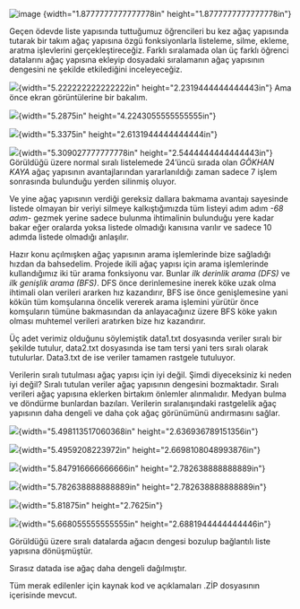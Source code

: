![image](https://user-images.githubusercontent.com/61211736/122619117-600cf380-d098-11eb-9f92-56d33a51fa5f.png)
{width="1.8777777777777778in"
height="1.8777777777777778in"}

Geçen ödevde liste yapısında tuttuğumuz öğrencileri bu kez ağaç
yapısında tutarak bir takım ağaç yapısına özgü fonksiyonlarla listeleme,
silme, ekleme, aratma işlevlerini gerçekleştireceğiz. Farklı sıralamada
olan üç farklı öğrenci datalarını ağaç yapısına ekleyip dosyadaki
sıralamanın ağaç yapısının dengesini ne şekilde etkilediğini
inceleyeceğiz.

![](media/image2.png){width="5.222222222222222in"
height="2.2319444444444443in"} Ama önce ekran görüntülerine bir bakalım.

![](media/image3.png){width="5.2875in" height="4.2243055555555555in"}

![](media/image4.png){width="5.3375in" height="2.6131944444444444in"}

![](media/image5.png){width="5.309027777777778in"
height="2.5444444444444443in"} Görüldüğü üzere normal sıralı listelemede
24’üncü sırada olan *GÖKHAN KAYA* ağaç yapısının avantajlarından
yararlanıldığı zaman sadece 7 işlem sonrasında bulunduğu yerden silinmiş
oluyor.

Ve yine ağaç yapısının verdiği gereksiz dallara bakmama avantajı
sayesinde listede olmayan bir veriyi silmeye kalkıştığımızda tüm listeyi
adım adım *-68 adım-* gezmek yerine sadece bulunma ihtimalinin bulunduğu
yere kadar bakar eğer oralarda yoksa listede olmadığı kanısına varılır
ve sadece 10 adımda listede olmadığı anlaşılır.

Hazır konu açılmışken ağaç yapısının arama işlemlerinde bize sağladığı
hızdan da bahsedelim. Projede ikili ağaç yapısı için arama işlemlerinde
kullandığımız iki tür arama fonksiyonu var. Bunlar *ilk derinlik arama
(DFS)* ve *ilk genişlik arama (BFS)*. DFS önce derinlemesine inerek köke
uzak olma ihtimali olan verileri ararken hız kazandırır, BFS ise önce
genişlemesine yani kökün tüm komşularına öncelik vererek arama işlemini
yürütür önce komşuların tümüne bakmasından da anlayacağınız üzere BFS
köke yakın olması muhtemel verileri aratırken bize hız kazandırır.

Üç adet verimiz olduğunu söylemiştik data1.txt dosyasında veriler sıralı
bir şekilde tutulur, data2.txt dosyasında ise tam tersi yani ters sıralı
olarak tutulurlar. Data3.txt de ise veriler tamamen rastgele tutuluyor.

Verilerin sıralı tutulması ağaç yapısı için iyi değil. Şimdi
diyeceksiniz ki neden iyi değil? Sıralı tutulan veriler ağaç yapısının
dengesini bozmaktadır. Sıralı verileri ağaç yapısına eklerken birtakım
önlemler alınmalıdır. Medyan bulma ve döndürme bunlardan bazıları.
Verilerin sıralanışındaki rastgelelik ağaç yapısının daha dengeli ve
daha çok ağaç görünümünü andırmasını sağlar.

![](media/image6.png){width="5.498113517060368in"
height="2.636936789151356in"}

![](media/image7.png){width="5.4959208223972in"
height="2.6698108048993876in"}

![](media/image8.png){width="5.847916666666666in"
height="2.782638888888889in"}

![](media/image9.png){width="5.782638888888889in"
height="2.782638888888889in"}

![](media/image10.png){width="5.81875in" height="2.7625in"}

![](media/image11.png){width="5.668055555555555in"
height="2.6881944444444446in"}

Görüldüğü üzere sıralı datalarda ağacın dengesi bozulup bağlantılı liste
yapısına dönüşmüştür.

Sırasız datada ise ağaç daha dengeli dağılmıştır.

Tüm merak edilenler için kaynak kod ve açıklamaları .ZİP dosyasının
içerisinde mevcut.

